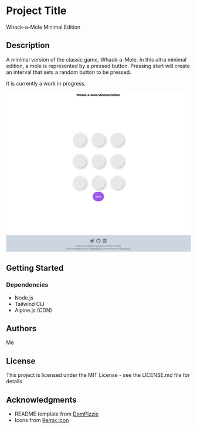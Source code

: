 # Project Title

Whack-a-Mole Minimal Edition

## Description

A minimal version of the classic game, Whack-a-Mole. In this ultra minimal edition, a mole is represented by a pressed button. Pressing start will create an interval that sets a random button to be pressed.

It is currently a work in progress.

![Screenshot](./public/screenshot.png)

## Getting Started

### Dependencies

* Node.js
* Tailwind CLI
* Alpine.js (CDN)

## Authors

Me

## License

This project is licensed under the MIT License - see the LICENSE.md file for details

## Acknowledgments

* README template from [DomPizzie](https://gist.github.com/DomPizzie/7a5ff55ffa9081f2de27c315f5018afc)
* Icons from [Remix Icon](https://remixicon.com/)
